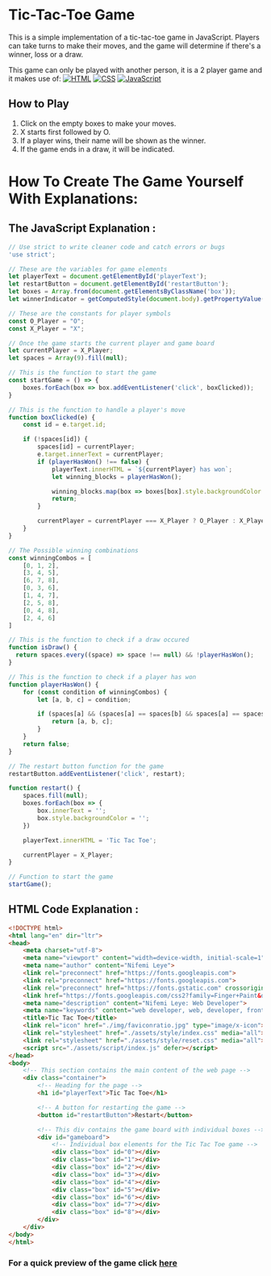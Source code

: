 # Tic-Tac-Toe Game

This is a simple implementation of a tic-tac-toe game in JavaScript. Players can take turns to make their moves, and the game will determine if there's a winner, loss or a draw.


This game can only be played with another person, it is a 2 player game and it makes use of: 
[![HTML](https://img.shields.io/badge/HTML-FF5733?style=for-the-badge&logo=html5&logoColor=white)](https://www.w3.org/TR/html52/)
[![CSS](https://img.shields.io/badge/CSS-1572B6?style=for-the-badge&logo=css3&logoColor=white)](https://www.w3.org/Style/CSS/Overview.en.html)
[![JavaScript](https://img.shields.io/badge/JavaScript-F7DF1E?style=for-the-badge&logo=javascript&logoColor=black)](https://developer.mozilla.org/en-US/docs/Web/JavaScript)

## How to Play

1. Click on the empty boxes to make your moves.
2. X starts first followed by O.
3. If a player wins, their name will be shown as the winner.
4. If the game ends in a draw, it will be indicated.

# How To Create The Game Yourself With Explanations:

## The JavaScript Explanation :

```javascript
// Use strict to write cleaner code and catch errors or bugs
'use strict';

// These are the variables for game elements
let playerText = document.getElementById('playerText');
let restartButton = document.getElementById('restartButton');
let boxes = Array.from(document.getElementsByClassName('box'));
let winnerIndicator = getComputedStyle(document.body).getPropertyValue('--winning-blocks');

// These are the constants for player symbols
const O_Player = "O";
const X_Player = "X";

// Once the game starts the current player and game board
let currentPlayer = X_Player;
let spaces = Array(9).fill(null);

// This is the function to start the game
const startGame = () => {
    boxes.forEach(box => box.addEventListener('click', boxClicked));
}

// This is the function to handle a player's move
function boxClicked(e) {
    const id = e.target.id;

    if (!spaces[id]) {
        spaces[id] = currentPlayer;
        e.target.innerText = currentPlayer;
        if (playerHasWon() !== false) {
            playerText.innerHTML = `${currentPlayer} has won`;
            let winning_blocks = playerHasWon();

            winning_blocks.map(box => boxes[box].style.backgroundColor = winnerIndicator);
            return;
        }

        currentPlayer = currentPlayer === X_Player ? O_Player : X_Player;
    }
}

// The Possible winning combinations
const winningCombos = [
    [0, 1, 2],
    [3, 4, 5],
    [6, 7, 8],
    [0, 3, 6],
    [1, 4, 7],
    [2, 5, 8],
    [0, 4, 8],
    [2, 4, 6]
]

// This is the function to check if a draw occured
function isDraw() {
  return spaces.every((space) => space !== null) && !playerHasWon();
}

// This is the function to check if a player has won
function playerHasWon() {
    for (const condition of winningCombos) {
        let [a, b, c] = condition;

        if (spaces[a] && (spaces[a] == spaces[b] && spaces[a] == spaces[c])) {
            return [a, b, c];
        }
    }
    return false;
}

// The restart button function for the game
restartButton.addEventListener('click', restart);

function restart() {
    spaces.fill(null);
    boxes.forEach(box => {
        box.innerText = '';
        box.style.backgroundColor = '';
    })

    playerText.innerHTML = 'Tic Tac Toe';

    currentPlayer = X_Player;
}

// Function to start the game
startGame();
```
## HTML Code Explanation :

```html
<!DOCTYPE html>
<html lang="en" dir="ltr">
<head>
    <meta charset="utf-8">
    <meta name="viewport" content="width=device-width, initial-scale=1">
    <meta name="author" content="Nifemi Leye">
    <link rel="preconnect" href="https://fonts.googleapis.com">
    <link rel="preconnect" href="https://fonts.googleapis.com">
    <link rel="preconnect" href="https://fonts.gstatic.com" crossorigin>
    <link href="https://fonts.googleapis.com/css2?family=Finger+Paint&display=swap" rel="stylesheet">
    <meta name="description" content="Nifemi Leye: Web Developer">
    <meta name="keywords" content="web developer, web, developer, front-end, html, css, javascript, react, sql">
    <title>Tic Tac Toe</title>
    <link rel="icon" href="./img/faviconratio.jpg" type="image/x-icon">
    <link rel="stylesheet" href="./assets/style/index.css" media="all">
    <link rel="stylesheet" href="./assets/style/reset.css" media="all">
    <script src="./assets/script/index.js" defer></script>
</head>
<body>
    <!-- This section contains the main content of the web page -->
    <div class="container">
        <!-- Heading for the page -->
        <h1 id="playerText">Tic Tac Toe</h1>

        <!-- A button for restarting the game -->
        <button id="restartButton">Restart</button>

        <!-- This div contains the game board with individual boxes -->
        <div id="gameboard">
            <!-- Individual box elements for the Tic Tac Toe game -->
            <div class="box" id="0"></div>
            <div class="box" id="1"></div>
            <div class="box" id="2"></div>
            <div class="box" id="3"></div>
            <div class="box" id="4"></div>
            <div class="box" id="5"></div>
            <div class="box" id="6"></div>
            <div class="box" id="7"></div>
            <div class="box" id="8"></div>
        </div>
    </div>
</body>
</html>
```
### For a quick preview of the game click [here](https://nnifemi.github.io/tic-tac-toe/)


